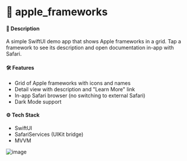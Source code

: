 # 🍎 apple_frameworks

#### 📝 **Description**

A simple SwiftUI demo app that shows Apple frameworks in a grid.
Tap a framework to see its description and open documentation in-app with Safari.

#### 🛠 **Features**

* Grid of Apple frameworks with icons and names
* Detail view with description and "Learn More" link
* In-app Safari browser (no switching to external Safari)
* Dark Mode support

#### ⚙️ **Tech Stack**

* SwiftUI
* SafariServices (UIKit bridge)
* MVVM

![image](https://github.com/user-attachments/assets/4623c92c-4d94-4f16-ad1b-1180ed3f714e)
